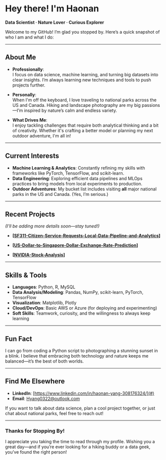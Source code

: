 # Hey there! I'm Haonan

**Data Scientist · Nature Lover · Curious Explorer**

Welcome to my GitHub! I’m glad you stopped by. Here’s a quick snapshot of who I am and what I do:

---

## About Me

- **Professionally**:  
  I focus on data science, machine learning, and turning big datasets into clear insights. I’m always learning new techniques and tools to push projects further.
  
- **Personally**:  
  When I'm off the keyboard, I love traveling to national parks across the US and Canada. Hiking and landscape photography are my big passions—I’m inspired by nature’s calm and endless variety.

- **What Drives Me**:  
  I enjoy tackling challenges that require both analytical thinking and a bit of creativity. Whether it's crafting a better model or planning my next outdoor adventure, I'm all in!

---

## Current Interests

- **Machine Learning & Analytics**: Constantly refining my skills with frameworks like PyTorch, TensorFlow, and scikit-learn.
- **Data Engineering**: Exploring efficient data pipelines and MLOps practices to bring models from local experiments to production.
- **Outdoor Adventures**: My bucket list includes visiting **all** major national parks in the US and Canada. (Yes, I’m serious.)

---

## Recent Projects

*(I’ll be adding more details soon—stay tuned!)*

- **[[SF311-Citizen-Service-Requests-Local-Data-Pipeline-and-Analytics](https://github.com/Haonan-100/SF311-Citizen-Service-Requests-Local-Data-Pipeline-and-Analytics)]**

- **[[US-Dollar-to-Singapore-Dollar-Exchange-Rate-Prediction](https://github.com/Haonan-100/US-Dollar-to-Singapore-Dollar-Exchange-Rate-Prediction)]**

- **[[NVIDIA-Stock-Analysis](https://github.com/Haonan-100/NVIDIA-Stock-Analysis)]**


---

## Skills & Tools

- **Languages**: Python, R, MySQL
- **Data Analysis/Modeling**: Pandas, NumPy, scikit-learn, PyTorch, TensorFlow  
- **Visualization**: Matplotlib, Plotly  
- **Cloud/DevOps**: Basic AWS or Azure (for deploying and experimenting)  
- **Soft Skills**: Teamwork, curiosity, and the willingness to always keep learning

---

## Fun Fact

I can go from coding a Python script to photographing a stunning sunset in a blink. I believe that embracing both technology and nature keeps me balanced—it’s the best of both worlds.

---

## Find Me Elsewhere

- **LinkedIn**: [https://www.linkedin.com/in/haonan-yang-308176324/](#)  
- **Email**: <Hyang0322@outlook.com>  

If you want to talk about data science, plan a cool project together, or just chat about national parks, feel free to reach out!

---

### Thanks for Stopping By!

I appreciate you taking the time to read through my profile. Wishing you a great day—and if you’re ever looking for a hiking buddy or a data geek, you’ve found the right person!
